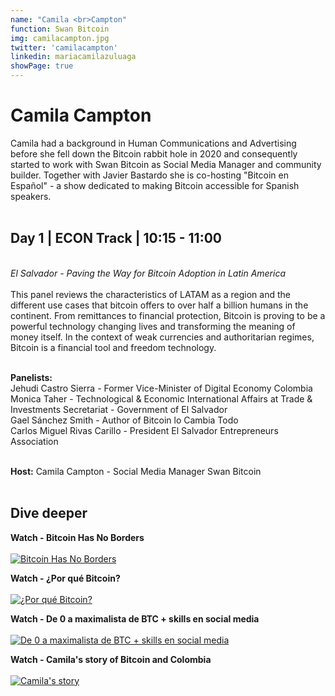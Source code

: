 ```yaml
---
name: "Camila <br>Campton"
function: Swan Bitcoin
img: camilacampton.jpg
twitter: 'camilacampton'
linkedin: mariacamilazuluaga
showPage: true
---
```


# Camila Campton
 
Camila had a background in Human Communications and Advertising before she fell down the Bitcoin rabbit hole in 2020 and consequently started to work with Swan Bitcoin as Social Media Manager and community builder. Together with Javier Bastardo she is co-hosting "Bitcoin en Español" - a show dedicated to making Bitcoin accessible for Spanish speakers. 
<br><br>

## Day 1 | ECON Track | 10:15 - 11:00
<br>
<i>El Salvador - Paving the Way for Bitcoin Adoption in Latin America</i><br><br>
This panel reviews the characteristics of LATAM as a region and the different use cases that bitcoin offers to over half a billion humans in the continent. From remittances to financial protection, Bitcoin is proving to be a powerful technology changing lives and transforming the meaning of money itself. In the context of weak currencies and authoritarian regimes, Bitcoin is a financial tool and freedom technology. <br><br>

<b>Panelists:</b><br>
Jehudi Castro Sierra - Former Vice-Minister of Digital Economy Colombia<br>
Monica Taher - Technological & Economic International Affairs at Trade & Investments Secretariat - Government of El Salvador<br>
Gael Sánchez Smith - Author of Bitcoin lo Cambia Todo<br>
Carlos Miguel Rivas Carillo - President El Salvador Entrepreneurs Association<br><br>

<b>Host:</b> Camila Campton - Social Media Manager Swan Bitcoin<br><br>

## Dive deeper


<div class="grid grid-cols-1 md:grid-cols-2 gap-5">
<div class="p-3 my-2">

**Watch - Bitcoin Has No Borders** <br><br>
[ ![Bitcoin Has No Borders](/2021/content/camila_borders.png)](https://www.youtube.com/watch?v=LUz9byeTC3g/)
</div>

<div class="p-3 my-2">

**Watch - ¿Por qué Bitcoin?** <br><br>
[ ![¿Por qué Bitcoin?](/2021/content/camila_porque.png)](https://www.youtube.com/watch?v=_Qm90vEwxSw/)
</div>

<div class="p-3 my-2">

**Watch - De 0 a maximalista de BTC + skills en social media** <br><br>
[ ![De 0 a maximalista de BTC + skills en social media](/2021/content/camila_maximalista.png)](https://www.youtube.com/watch?v=5ZN7SfMO504/)
</div>

<div class="p-3 my-2">

**Watch - Camila's story of Bitcoin and Colombia** <br><br>
[ ![Camila's story](/2021/content/camila_colombia.png)](https://youtu.be/5nRuuxgiYTA?t=2626/)
</div>

</div>

<br>

